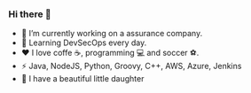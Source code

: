 ### Hi there 👋

- 💼 I’m currently working on a assurance company.
- 🌱 Learning DevSecOps every day.
- ❤️ I love coffe ☕, programming 💻 and soccer ⚽.
- ⚡ Java, NodeJS, Python, Groovy, C++, AWS, Azure, Jenkins
- 👧 I have a beautiful little daughter
